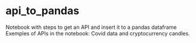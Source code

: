 # api_to_pandas
Notebook with steps to get an API and insert it to a pandas dataframe 
Exemples of APIs in the notebook: Covid data and cryptocurrency candles.
